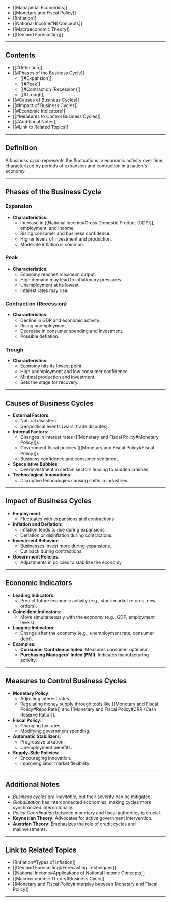 
- [[Managerial Economics]]
- [[Monetary and Fiscal Policy]]
- [[Inflation]]
- [[National Income#NI Concepts]]
- [[Macroeconomic Theory]]
- [[Demand Forecasting]]

---

## Contents

- [[#Definition]]
- [[#Phases of the Business Cycle]]
  - [[#Expansion]]
  - [[#Peak]]
  - [[#Contraction (Recession)]]
  - [[#Trough]]
- [[#Causes of Business Cycles]]
- [[#Impact of Business Cycles]]
- [[#Economic Indicators]]
- [[#Measures to Control Business Cycles]]
- [[#Additional Notes]]
- [[#Link to Related Topics]]

---

## Definition

A _business cycle_ represents the fluctuations in economic activity over time, characterized by periods of expansion and contraction in a nation's economy.

---

## Phases of the Business Cycle

### Expansion

- **Characteristics**:
  - Increase in [[National Income#Gross Domestic Product (GDP)]], employment, and income.
  - Rising consumer and business confidence.
  - Higher levels of investment and production.
  - Moderate inflation is common.

### Peak

- **Characteristics**:
  - Economy reaches maximum output.
  - High demand may lead to inflationary pressures.
  - Unemployment at its lowest.
  - Interest rates may rise.

### Contraction (Recession)

- **Characteristics**:
  - Decline in GDP and economic activity.
  - Rising unemployment.
  - Decrease in consumer spending and investment.
  - Possible deflation.

### Trough

- **Characteristics**:
  - Economy hits its lowest point.
  - High unemployment and low consumer confidence.
  - Minimal production and investment.
  - Sets the stage for recovery.

---

## Causes of Business Cycles

- **External Factors**:
  - Natural disasters.
  - Geopolitical events (wars, trade disputes).
- **Internal Factors**:
  - Changes in interest rates ([[Monetary and Fiscal Policy#Monetary Policy]]).
  - Government fiscal policies ([[Monetary and Fiscal Policy#Fiscal Policy]]).
  - Business confidence and consumer sentiment.
- **Speculative Bubbles**:
  - Overinvestment in certain sectors leading to sudden crashes.
- **Technological Innovations**:
  - Disruptive technologies causing shifts in industries.

---

## Impact of Business Cycles

- **Employment**:
  - Fluctuates with expansions and contractions.
- **Inflation and Deflation**:
  - Inflation tends to rise during expansions.
  - Deflation or disinflation during contractions.
- **Investment Behavior**:
  - Businesses invest more during expansions.
  - Cut back during contractions.
- **Government Policies**:
  - Adjustments in policies to stabilize the economy.

---

## Economic Indicators

- **Leading Indicators**:
  - Predict future economic activity (e.g., stock market returns, new orders).
- **Coincident Indicators**:
  - Move simultaneously with the economy (e.g., GDP, employment levels).
- **Lagging Indicators**:
  - Change after the economy (e.g., unemployment rate, consumer debt).
- **Examples**:
  - **Consumer Confidence Index**: Measures consumer optimism.
  - **Purchasing Managers' Index (PMI)**: Indicates manufacturing activity.

---

## Measures to Control Business Cycles

- **Monetary Policy**:
  - Adjusting interest rates.
  - Regulating money supply through tools like [[Monetary and Fiscal Policy#Repo Rate]] and [[Monetary and Fiscal Policy#CRR (Cash Reserve Ratio)]].
- **Fiscal Policy**:
  - Changing tax rates.
  - Modifying government spending.
- **Automatic Stabilizers**:
  - Progressive taxation.
  - Unemployment benefits.
- **Supply-Side Policies**:
  - Encouraging innovation.
  - Improving labor market flexibility.

---

## Additional Notes

- _Business cycles are inevitable_, but their severity can be mitigated.
- _Globalization_ has interconnected economies, making cycles more synchronized internationally.
- _Policy Coordination_ between monetary and fiscal authorities is crucial.
- **Keynesian Theory**: Advocates for active government intervention.
- **Austrian Theory**: Emphasizes the role of credit cycles and malinvestments.

---

## Link to Related Topics

- [[Inflation#Types of Inflation]]
- [[Demand Forecasting#Forecasting Techniques]]
- [[National Income#Applications of National Income Concepts]]
- [[Macroeconomic Theory#Business Cycle]]
- [[Monetary and Fiscal Policy#Interplay between Monetary and Fiscal Policy]]

---
